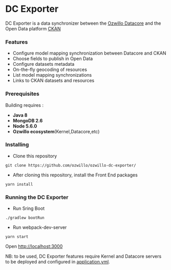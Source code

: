 # DC Exporter

DC Exporter is a data synchronizer between the [Ozwillo Datacore](https://github.com/ozwillo/ozwillo-datacore) and the Open Data platform [CKAN](https://github.com/ckan/ckan)

### Features 

- Configure model mapping synchronization between Datacore and CKAN
- Choose fields to publish in Open Data
- Configure datasets metadata
- On-the-fly geocoding of resources
- List model mapping synchronizations 
- Links to CKAN datasets and resources 

### Prerequisites

Building requires : 
- **Java 8**
- **MongoDB 2.6**
- **Node 5.6.0**
- **Ozwillo ecosystem**(Kernel,Datacore,etc)

### Installing
* Clone this repository
```
git clone https://github.com/ozwillo/ozwillo-dc-exporter/
```
* After cloning this repository, install the Front End packages

```
yarn install
```

### Running the DC Exporter

* Run Sring Boot 
```
./gradlew bootRun
```

* Run webpack-dev-server
```
yarn start
```
Open [http://localhost:3000](http://localhost:3000)

NB: to be used, DC Exporter features require Kernel and Datacore servers to be deployed and configured in [application.yml](https://github.com/ozwillo/ozwillo-dc-exporter/blob/master/src/main/resources/application.yml).

